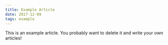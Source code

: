 ```yaml
---
title: Example Article
date: 2017-12-09
tags: example
---
```


This is an example article. You probably want to delete it and write your own articles!
